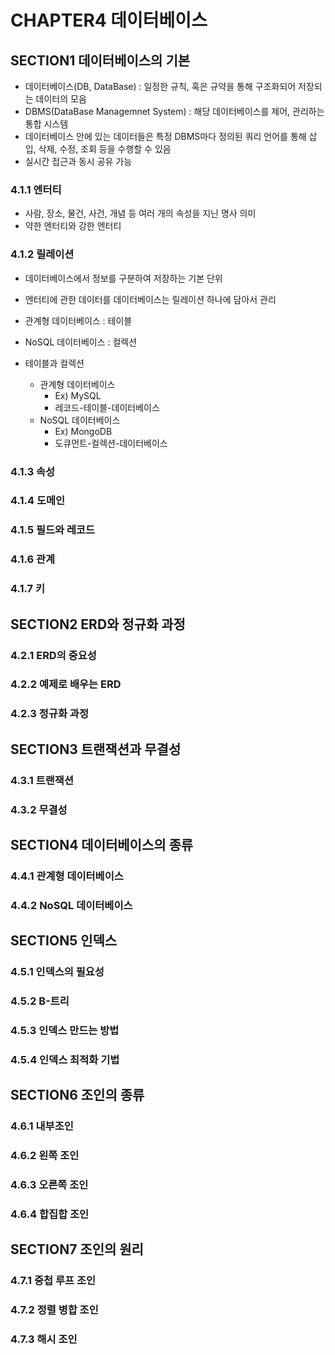 # CHAPTER4 데이터베이스
## SECTION1 데이터베이스의 기본
- 데이터베이스(DB, DataBase) : 일정한 규칙, 혹은 규약을 통해 구조화되어 저장되는 데이터의 모음
- DBMS(DataBase Managemnet System) : 해당 데이터베이스를 제어, 관리하는 통합 시스템
- 데이터베이스 안에 있는 데이터들은 특정 DBMS마다 정의된 쿼리 언어를 통해 삽입, 삭제, 수정, 조회 등을 수행할 수 있음
- 실시간 접근과 동시 공유 가능

### 4.1.1 엔터티
- 사람, 장소, 물건, 사건, 개념 등 여러 개의 속성을 지닌 명사 의미
- 약한 엔터티와 강한 엔터티  
  
### 4.1.2 릴레이션
- 데이터베이스에서 정보를 구분하여 저장하는 기본 단위
- 엔터티에 관한 데이터를 데이터베이스는 릴레이션 하나에 담아서 관리
- 관계형 데이터베이스 : 테이블
- NoSQL 데이터베이스 : 컬렉션

- 테이블과 컬렉션
  - 관계형 데이터베이스
    - Ex) MySQL
    - 레코드-테이블-데이터베이스
  - NoSQL 데이터베이스
    - Ex) MongoDB
    - 도큐먼트-컬렉션-데이터베이스
### 4.1.3 속성
### 4.1.4 도메인
### 4.1.5 필드와 레코드
### 4.1.6 관계
### 4.1.7 키

## SECTION2 ERD와 정규화 과정
### 4.2.1 ERD의 중요성
### 4.2.2 예제로 배우는 ERD
### 4.2.3 정규화 과정

## SECTION3 트랜잭션과 무결성
### 4.3.1 트랜잭션
### 4.3.2 무결성

## SECTION4 데이터베이스의 종류
### 4.4.1 관계형 데이터베이스
### 4.4.2 NoSQL 데이터베이스

## SECTION5 인덱스
### 4.5.1 인덱스의 필요성
### 4.5.2 B-트리
### 4.5.3 인덱스 만드는 방법
### 4.5.4 인덱스 최적화 기법

## SECTION6 조인의 종류
### 4.6.1 내부조인
### 4.6.2 왼쪽 조인
### 4.6.3 오른쪽 조인
### 4.6.4 합집합 조인

## SECTION7 조인의 원리
### 4.7.1 중첩 루프 조인
### 4.7.2 정렬 병합 조인
### 4.7.3 해시 조인